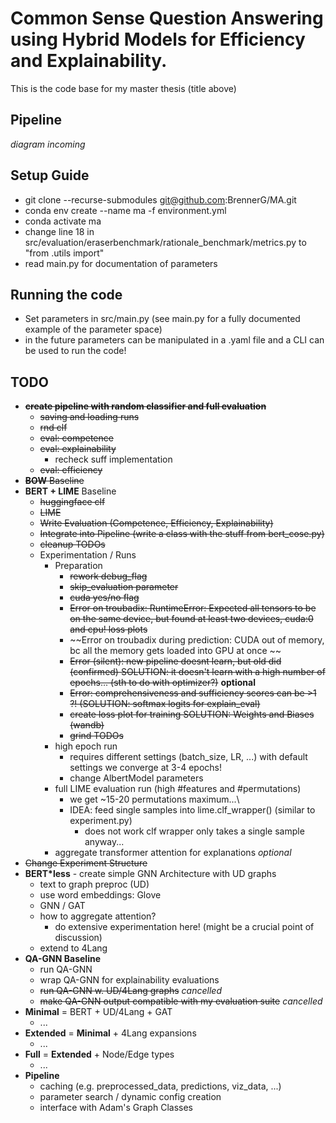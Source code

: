 # Common Sense Question Answering using Hybrid Models for Efficiency and Explainability.
This is the code base for my master thesis (title above)

## Pipeline
_diagram incoming_

## Setup Guide
- git clone --recurse-submodules git@github.com:BrennerG/MA.git
- conda env create --name ma -f environment.yml
- conda activate ma
- change line 18 in src/evaluation/eraserbenchmark/rationale_benchmark/metrics.py to "from .utils import"
- read main.py for documentation of parameters

## Running the code
- Set parameters in src/main.py (see main.py for a fully documented example of the parameter space)
- in the future parameters can be manipulated in a .yaml file and a CLI can be used to run the code!

## TODO
* ~~__create pipeline with random classifier and full evaluation__~~
  - ~~saving and loading runs~~
  - ~~rnd clf~~
  - ~~eval: competence~~
  - ~~eval: explainability~~
    - recheck suff implementation
  - ~~eval: efficiency~~
* ~~__BOW__ Baseline~~
* __BERT + LIME__ Baseline
  - ~~huggingface clf~~
  - ~~LIME~~
  - ~~Write Evaluation (Competence, Efficiency, Explainability)~~
  - ~~Integrate into Pipeline (write a class with the stuff from bert_cose.py)~~
  - ~~cleanup TODOs~~
  - Experimentation / Runs
    - Preparation
      - ~~rework debug_flag~~
      - ~~skip_evaluation parameter~~
      - ~~cuda yes/no flag~~
      - ~~Error on troubadix: RuntimeError: Expected all tensors to be on the same device, but found at least two devices, cuda:0 and cpu! loss plots~~
      - ~~Error on troubadix during prediction: CUDA out of memory, bc all the memory gets loaded into GPU at once ~~
      - ~~Error (silent): new pipeline doesnt learn, but old did (confirmed) SOLUTION: it doesn't learn with a high number of epochs... (sth to do with optimizer?)~~ __optional__
      - ~~Error: comprehensiveness and sufficiency scores can be >1 ?! (SOLUTION: softmax logits for explain_eval)~~
      - ~~create loss plot for training SOLUTION: Weights and Biases (wandb)~~
      - ~~grind TODOs~~
    - high epoch run 
      - requires different settings (batch_size, LR, ...) with default settings we converge at 3-4 epochs!
      - change AlbertModel parameters
    - full LIME evaluation run (high #features and #permutations)
      - we get ~15-20 permutations maximum...\
      - IDEA: feed single samples into lime.clf_wrapper() (similar to experiment.py)
        - does not work clf wrapper only takes a single sample anyway...
    - aggregate transformer attention for explanations _optional_
* ~~Change Experiment Structure~~
* __BERT*less__ - create simple GNN Architecture with UD graphs
  - text to graph preproc (UD)
  - use word embeddings: Glove
  - GNN / GAT
  - how to aggregate attention?
    - do extensive experimentation here! (might be a crucial point of discussion)
  - extend to 4Lang
* __QA-GNN Baseline__
  - run QA-GNN
  - wrap QA-GNN for explainability evaluations
  - ~~run QA-GNN w. UD/4Lang graphs~~ _cancelled_
  - ~~make QA-GNN output compatible with my evaluation suite~~ _cancelled_
* __Minimal__ = BERT + UD/4Lang + GAT
  - ...
* __Extended__ = __Minimal__ + 4Lang expansions 
  - ...
* __Full__ = __Extended__ + Node/Edge types
  - ...
* __Pipeline__
  - caching (e.g. preprocessed_data, predictions, viz_data, ...)
  - parameter search / dynamic config creation
  - interface with Adam's Graph Classes